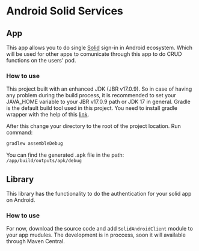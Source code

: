 # Android Solid Services

## App
This app allows you to do single [Solid]() sign-in in Android ecosystem. Which will be used for other apps to comunicate through this app to do CRUD functions on the users' pod.

### How to use
This project built with an enhanced JDK (JBR v17.0.9).
So in case of having any problem during the build process, it is recommended to set your JAVA_HOME variable to your JBR v17.0.9 path or JDK 17 in general.
Gradle is the default build tool used in this project. You need to install gradle wrapper with the help of this [link](https://docs.gradle.org/current/userguide/installation.html).

After this change your directory to the root of the project location. 
Run command:
```sh
gradlew assembleDebug
```
You can find the generated .apk file in the path:
`/app/build/outputs/apk/debug`


## Library
This library has the functionality to do the authentication for your solid app on Android.

### How to use
For now, download the source code and add ```SolidAndroidClient``` module to your app mudules. The development is in proccess, soon it will available through Maven Central.